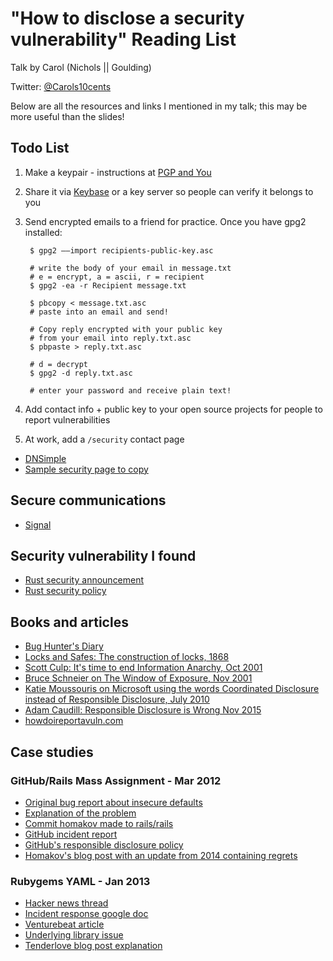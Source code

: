 # "How to disclose a security vulnerability" Reading List

Talk by Carol (Nichols || Goulding)

Twitter: [@Carols10cents](https://twitter.com/Carols10cents)

Below are all the resources and links I mentioned in my talk; this may be more
useful than the slides!

## Todo List

1. Make a keypair - instructions at [PGP and You](https://robots.thoughtbot.com/pgp-and-you)
2. Share it via [Keybase](https://keybase.io/) or a key server so people can verify it belongs to you
3. Send encrypted emails to a friend for practice. Once you have gpg2 installed:

        $ gpg2 ——import recipients-public-key.asc

        # write the body of your email in message.txt
        # e = encrypt, a = ascii, r = recipient
        $ gpg2 -ea -r Recipient message.txt

        $ pbcopy < message.txt.asc
        # paste into an email and send!

        # Copy reply encrypted with your public key
        # from your email into reply.txt.asc
        $ pbpaste > reply.txt.asc

        # d = decrypt
        $ gpg2 -d reply.txt.asc

        # enter your password and receive plain text!

4. Add contact info + public key to your open source projects for people to report vulnerabilities
5. At work, add a `/security` contact page
  * [DNSimple](https://dnsimple.com/security)
  * [Sample security page to copy](https://responsibledisclosure.nl/en/)

## Secure communications

* [Signal](https://whispersystems.org/)

## Security vulnerability I found

* [Rust security announcement](https://groups.google.com/forum/#!topic/rustlang-security-announcements/BK_3gbXhSn4)
* [Rust security policy](https://www.rust-lang.org/en-US/security.html)

## Books and articles

* [Bug Hunter's Diary](https://www.nostarch.com/bughunter)
* [Locks and Safes: The construction of locks, 1868](https://books.google.com/books?id=by1bAAAAcAAJ)
* [Scott Culp: It's time to end Information Anarchy, Oct 2001](http://web.archive.org/web/20040227175033/http://www.microsoft.com/technet/columns/security/essays/noarch.asp)
* [Bruce Schneier on The Window of Exposure, Nov 2001](https://www.schneier.com/crypto-gram/archives/2001/1115.html)
* [Katie Moussouris on Microsoft using the words Coordinated Disclosure instead of Responsible Disclosure, July 2010](https://blogs.technet.microsoft.com/ecostrat/2010/07/22/coordinated-vulnerability-disclosure-bringing-balance-to-the-force/)
* [Adam Caudill: Responsible Disclosure is Wrong Nov 2015](https://adamcaudill.com/2015/11/19/responsible-disclosure-is-wrong/)
* [howdoireportavuln.com](http://howdoireportavuln.com/)

## Case studies

### GitHub/Rails Mass Assignment - Mar 2012

* [Original bug report about insecure defaults](https://github.com/rails/rails/issues/5228)
* [Explanation of the problem](https://gist.github.com/peternixey/1978249)
* [Commit homakov made to rails/rails](https://github.com/rails/rails/commit/b83965785db1eec019edf1fc272b1aa393e6dc57)
* [GitHub incident report](https://github.com/blog/1068-public-key-security-vulnerability-and-mitigation)
* [GitHub's responsible disclosure policy](https://github.com/blog/1069-responsible-disclosure-policy)
* [Homakov's blog post with an update from 2014 containing regrets](http://homakov.blogspot.com/2012/03/how-to.html)

### Rubygems YAML - Jan 2013

* [Hacker news thread](https://news.ycombinator.com/item?id=5139583)
* [Incident response google doc](https://docs.google.com/document/d/10tuM51VKRcSHJtUZotraMlrMHWK1uXs8qQ6Hmguyf1g/preview)
* [Venturebeat article](http://venturebeat.com/2013/01/30/rubygems-org-hacked-interrupting-heroku-services-and-putting-millions-of-sites-using-rails-at-risk/)
* [Underlying library issue](https://github.com/ruby/psych/issues/119)
* [Tenderlove blog post explanation](http://tenderlovemaking.com/2013/02/06/yaml-f7u12.html)
